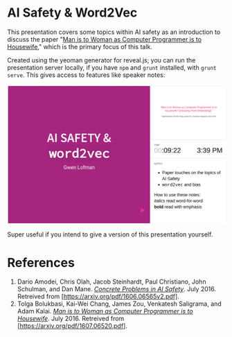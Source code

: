 # AI Safety & Word2Vec

This presentation covers some topics within AI safety as an introduction to discuss the paper "[Man is to Woman as Computer Programmer is to Housewife]," which is the primary focus of this talk.

Created using the yeoman generator for reveal.js; you can run the presentation server locally, if you have `npm` and `grunt` installed, with `grunt serve`.  This gives access to features like speaker notes:

![demonstrate speaker notes](resources/notes.gif)

Super useful if you intend to give a version of this presentation yourself.

# References

1. Dario Amodei, Chris Olah, Jacob Steinhardt, Paul Christiano, John Schulman, and Dan Mane. _[Concrete Problems in AI Safety]_. July 2016. Retreived from [https://arxiv.org/pdf/1606.06565v2.pdf].
1. Tolga Bolukbasi, Kai-Wei Chang, James Zou, Venkatesh Saligrama, and Adam Kalai. _[Man is to Woman as Computer Programmer is to Housewife]_. July 2016.  Retreived from [https://arxiv.org/pdf/1607.06520.pdf].

[Concrete Problems in AI Safety]: https://arxiv.org/pdf/1606.06565v2.pdf
[Man is to Woman as Computer Programmer is to Housewife]: https://arxiv.org/pdf/1607.06520.pdf
